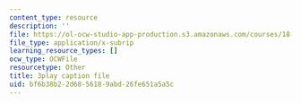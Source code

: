 ```yaml
---
content_type: resource
description: ''
file: https://ol-ocw-studio-app-production.s3.amazonaws.com/courses/18-01sc-single-variable-calculus-fall-2010/bf6b38b22d6856189abd26fe651a5a5c_bo8SFHppXZk.vtt
file_type: application/x-subrip
learning_resource_types: []
ocw_type: OCWFile
resourcetype: Other
title: 3play caption file
uid: bf6b38b2-2d68-5618-9abd-26fe651a5a5c
---
```

